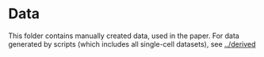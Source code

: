 # Data

This folder contains manually created data, used in the paper. For data generated by scripts (which includes all single-cell datasets), see [../derived](https://github.com/dynverse/dynbenchmark/tree/devel/derived)
